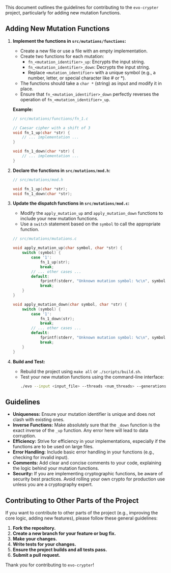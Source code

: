 This document outlines the guidelines for contributing to the `evo-crypter` project, particularly for adding new mutation functions.

## Adding New Mutation Functions

1. **Implement the functions in `src/mutations/functions`:**
    *   Create a new file or use a file with an empty implementation.
    *   Create two functions for each mutation:
        *   `fn_<mutation_identifier>_up`: Encrypts the input string.
        *   `fn_<mutation_identifier>_down`: Decrypts the input string.
        *   Replace `<mutation_identifier>` with a unique symbol (e.g., a number, letter, or special character like # or \*).
    *   The functions should take a `char *` (string) as input and modify it in place.
    *   Ensure that `fn_<mutation_identifier>_down` perfectly reverses the operation of `fn_<mutation_identifier>_up`.

    **Example:**

    ```c
    // src/mutations/functions/fn_1.c

    // Caesar cipher with a shift of 3
    void fn_1_up(char *str) {
        // ... implementation ...
    }

    void fn_1_down(char *str) {
        // ... implementation ...
    }
    ```

2. **Declare the functions in `src/mutations/mod.h`:**

    ```c
    // src/mutations/mod.h

    void fn_1_up(char *str);
    void fn_1_down(char *str);
    ```

3. **Update the dispatch functions in `src/mutations/mod.c`:**
    *   Modify the `apply_mutation_up` and `apply_mutation_down` functions to include your new mutation functions.
    *   Use a `switch` statement based on the `symbol` to call the appropriate function.

    ```c
    // src/mutations/mutations.c

    void apply_mutation_up(char symbol, char *str) {
        switch (symbol) {
            case '1':
                fn_1_up(str);
                break;
            // ... other cases ...
            default:
                fprintf(stderr, "Unknown mutation symbol: %c\n", symbol);
                break;
        }
    }

    void apply_mutation_down(char symbol, char *str) {
        switch (symbol) {
            case '1':
                fn_1_down(str);
                break;
            // ... other cases ...
            default:
                fprintf(stderr, "Unknown mutation symbol: %c\n", symbol);
                break;
        }
    }
    ```

4. **Build and Test:**
    *   Rebuild the project using `make all` or `./scripts/build.sh`.
    *   Test your new mutation functions using the command-line interface:
        ```bash
        ./evo --input <input_file> --threads <num_threads> --generations <your_mutation_symbol>
        ```

## Guidelines

*   **Uniqueness:** Ensure your mutation identifier is unique and does not clash with existing ones.
*   **Inverse Functions:** Make absolutely sure that the `_down` function is the exact inverse of the `_up` function. Any error here will lead to data corruption.
*   **Efficiency:** Strive for efficiency in your implementations, especially if the functions are to be used on large files.
*   **Error Handling:** Include basic error handling in your functions (e.g., checking for invalid input).
*   **Comments:** Add clear and concise comments to your code, explaining the logic behind your mutation functions.
*   **Security:** If you are implementing cryptographic functions, be aware of security best practices. Avoid rolling your own crypto for production use unless you are a cryptography expert.

## Contributing to Other Parts of the Project

If you want to contribute to other parts of the project (e.g., improving the core logic, adding new features), please follow these general guidelines:

1. **Fork the repository.**
2. **Create a new branch for your feature or bug fix.**
3. **Make your changes.**
4. **Write tests for your changes.**
5. **Ensure the project builds and all tests pass.**
6. **Submit a pull request.**

Thank you for contributing to `evo-crypter`!
